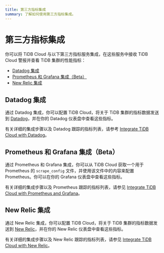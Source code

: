 ```yaml
---
title: 第三方指标集成
summary: 了解如何使用第三方指标集成。
---
```


# 第三方指标集成

你可以将 TiDB Cloud 与以下第三方指标服务集成，在这些服务中接收 TiDB Cloud 警报并查看 TiDB 集群的性能指标：

- [Datadog 集成](#datadog-集成)
- [Prometheus 和 Grafana 集成（Beta）](#prometheus-和-grafana-集成-beta)
- [New Relic 集成](#new-relic-集成)

## Datadog 集成

通过 Datadog 集成，你可以配置 TiDB Cloud，将关于 TiDB 集群的指标数据发送到 [Datadog](https://www.datadoghq.com/)，并在你的 Datadog 仪表盘中查看这些指标。

有关详细的集成步骤以及 Datadog 跟踪的指标列表，请参考 [Integrate TiDB Cloud with Datadog](/tidb-cloud/monitor-datadog-integration.md)。

## Prometheus 和 Grafana 集成（Beta）

通过 Prometheus 和 Grafana 集成，你可以从 TiDB Cloud 获取一个用于 Prometheus 的 `scrape_config` 文件，并使用该文件中的内容来配置 Prometheus。你可以在你的 Grafana 仪表盘中查看这些指标。

有关详细的集成步骤以及 Prometheus 跟踪的指标列表，请参见 [Integrate TiDB Cloud with Prometheus and Grafana](/tidb-cloud/monitor-prometheus-and-grafana-integration.md)。

## New Relic 集成

通过 New Relic 集成，你可以配置 TiDB Cloud，将关于 TiDB 集群的指标数据发送到 [New Relic](https://newrelic.com/)，并在你的 New Relic 仪表盘中查看这些指标。

有关详细的集成步骤以及 New Relic 跟踪的指标列表，请参见 [Integrate TiDB Cloud with New Relic](/tidb-cloud/monitor-new-relic-integration.md)。